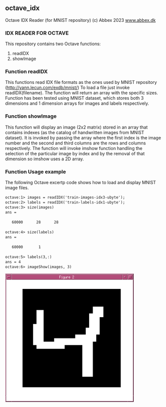 ## octave_idx
Octave IDX Reader (for MNIST repository)
(c) Abbex 2023
www.abbex.dk

### IDX READER FOR OCTAVE

This repository contains two Octave functions:
1. readIDX
2. showImage

### Function readIDX

This functions read IDX file formats as the ones used by MNIST repository (http://yann.lecun.com/exdb/mnist/)
To load a file just invoke readIDX(filename). The function will return an array with the specific sizes.
Function has been tested using MNIST dataset, which stores both 3 dimensions and 1 dimension arrays for images and labels respectively.

### Function showImage

This function will display an image (2x2 matrix) stored in an array that contains indexes (as the catalog of handwritten images from MNIST dataset).
It is invoked by passing the array where the first index is the image number and the second and third columns are the rows and columns respectively.
The function will invoke imshow function handling the selection of the particular image by index and by the removal of that dimension so imshow uses a 2D array.

### Function Usage example

The following Octave excertp code shows how to load and display MNIST image files.

```
octave:1> images = readIDX('train-images-idx3-ubyte');
octave:2> labels = readIDX('train-labels-idx1-ubyte');
octave:3> size(images)
ans =

   60000      28      28

octave:4> size(labels)
ans =

   60000       1

octave:5> labels(3,:)
ans = 4
octave:6> imageShow(images, 3)
```

![Image3](https://raw.githubusercontent.com/marioemmanuel/octave_idx/main/mnist_screenshot.png)

